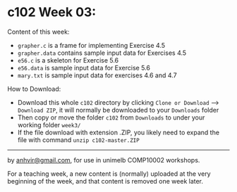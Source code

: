  c102 Week 03:
=======
Content of this week:
  * `grapher.c` is a frame for implementing Exercise 4.5
  * `grapher.data` contains sample input data for Exercises 4.5
  * `e56.c` is a skeleton for Exercise 5.6
  * `e56.data` is sample input data for Exercise 5.6
  * `mary.txt` is sample input data for exercises 4.6 and 4.7

How to Download:
  * Download this whole `c102` directory by clicking `Clone or Download` --> `Download ZIP`, it will normally be downloaded to your `Downloads` folder
  * Then copy or move the folder `c102` from `Downloads` to under your working folder `week3/`
  * If the file download with extension .ZIP, you likely need to expand the file with command `unzip c102-master.ZIP`

-------------------------------------------------------------
by anhvir@gmail.com, for use in unimelb COMP10002 workshops.

For a teaching week, a new content is (normally) uploaded at the very beginning of the week, and that content is removed one week later.
